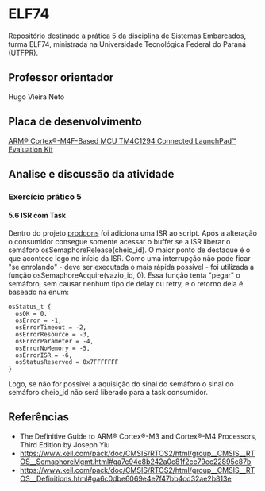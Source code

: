 # ELF74

Repositório destinado a prática 5 da disciplina de Sistemas Embarcados, turma ELF74, ministrada na Universidade Tecnológica Federal do Paraná (UTFPR). 

## Professor orientador

Hugo Vieira Neto

## Placa de desenvolvimento

[ARM® Cortex®-M4F-Based MCU TM4C1294 Connected LaunchPad™ Evaluation Kit](https://www.ti.com/tool/EK-TM4C1294XL)

## Analise e discussão da atividade
### Exercício prático 5

#### 5.6 ISR com Task
Dentro do projeto  [prodcons](https://github.com/inafucoAugusto/ELF74_RTOS/blob/main/Projects/prodcons/src/prodcons.c) foi adiciona uma ISR ao script. 
Após a alteração o consumidor consegue somente acessar o buffer se a ISR liberar o semáforo osSemaphoreRelease(cheio_id).
O maior ponto de destaque é o que acontece logo no início da ISR. Como uma interrupção não pode ficar "se enrolando" - deve ser executada o mais rápida possível - foi utilizada a função osSemaphoreAcquire(vazio_id, 0). Essa função tenta "pegar" o semáforo, sem causar nenhum tipo de delay ou retry, e o retorno dela é baseado na enum:

    osStatus_t {
      osOK = 0,
      osError = -1,
      osErrorTimeout = -2,
      osErrorResource = -3,
      osErrorParameter = -4,
      osErrorNoMemory = -5,
      osErrorISR = -6,
      osStatusReserved = 0x7FFFFFFF
    }

Logo, se não for possível a aquisição do sinal do semáforo o sinal do semáforo  cheio_id não será liberado para a task consumidor. 

## Referências
- The Definitive Guide to ARM® Cortex®-M3 and Cortex®-M4 Processors, Third Edition by Joseph Yiu
- https://www.keil.com/pack/doc/CMSIS/RTOS2/html/group__CMSIS__RTOS__SemaphoreMgmt.html#ga7e94c8b242a0c81f2cc79ec22895c87b
- https://www.keil.com/pack/doc/CMSIS/RTOS2/html/group__CMSIS__RTOS__Definitions.html#ga6c0dbe6069e4e7f47bb4cd32ae2b813e
